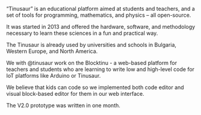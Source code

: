 “Tinusaur” is an educational platform aimed at students and teachers, and a set of tools for programming, mathematics, and physics – all open-source.

It was started in 2013 and offered the hardware, software, and methodology necessary to learn these sciences in a fun and practical way.

The Tinusaur is already used by universities and schools in Bulgaria, Western Europe, and North America.

We with @tinusaur work on the Blocktinu - a web-based platform for teachers and students who are learning to write low and high-level code for IoT platforms like Arduino or Tinusaur.

We believe that kids can code so we implemented both code editor and visual block-based editor for them in our web interface.

The V2.0 prototype was written in one month.
